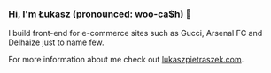 ### Hi, I'm Łukasz (pronounced: woo-ca$h) 👋
I build front-end for e-commerce sites such as Gucci, Arsenal FC and Delhaize just to name few.


For more information about me check out [lukaszpietraszek.com](https://lukaszpietraszek.com/).
